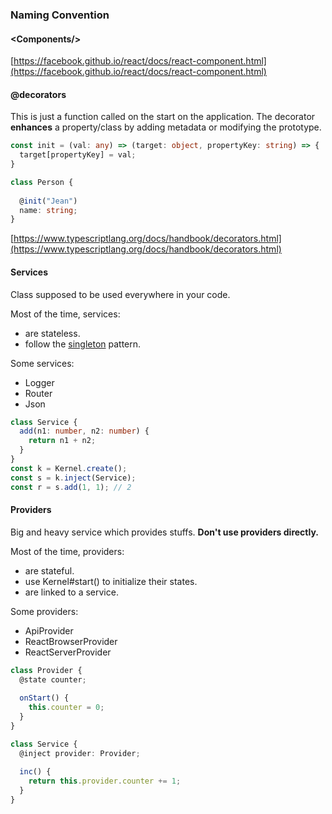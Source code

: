 ### Naming Convention

#### &#60;Components/&#62;

[https://facebook.github.io/react/docs/react-component.html](https://facebook.github.io/react/docs/react-component.html)

#### @decorators

This is just a function called on the start on the application. The decorator **enhances** a property/class by adding
metadata or modifying the prototype.

```ts
const init = (val: any) => (target: object, propertyKey: string) => {
  target[propertyKey] = val;
} 

class Person {
  
  @init("Jean")
  name: string;
}
```

[https://www.typescriptlang.org/docs/handbook/decorators.html](https://www.typescriptlang.org/docs/handbook/decorators.html)

#### Services

Class supposed to be used everywhere in your code. 

Most of the time, services:
 - are stateless.
 - follow the [singleton](https://en.wikipedia.org/wiki/Singleton_pattern) pattern.

Some services:
 - Logger
 - Router
 - Json

```ts
class Service {
  add(n1: number, n2: number) {
    return n1 + n2;
  }
}
const k = Kernel.create();
const s = k.inject(Service);
const r = s.add(1, 1); // 2
```

#### Providers

Big and heavy service which provides stuffs. **Don't use providers directly.** 

Most of the time, providers:
 - are stateful.
 - use Kernel#start() to initialize their states.
 - are linked to a service.

Some providers:
 - ApiProvider
 - ReactBrowserProvider
 - ReactServerProvider  

```ts
class Provider {
  @state counter;
  
  onStart() {
    this.counter = 0;
  }
}

class Service {
  @inject provider: Provider;
  
  inc() {
    return this.provider.counter += 1;
  }
}
```
